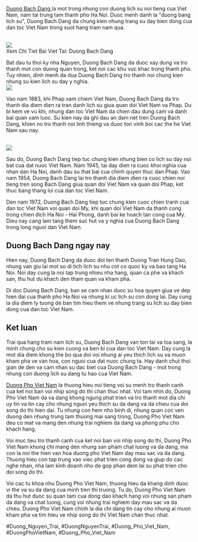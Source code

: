 <p><a href="https://duongphovietnam.com/duong-bach-dang/">Duong Bach Dang </a>la mot trong nhung con duong lich su noi tieng cua Viet Nam, nam tai trung tam thanh pho Ha Noi. Duoc menh danh la "duong bang lich su", Duong Bach Dang da chung kien nhung trang su day bien dong cua dan toc Viet Nam trong suot hang tram nam qua.</p><br><img src="https://duongphovietnam.com/wp-content/uploads/2025/03/logo-duongphovietnam.com_.png"></br>
Xem Chi Tiet Bai Viet Tai: Duong Bach Dang <p>Bat dau tu thoi ky nha Nguyen, Duong Bach Dang da duoc xay dung va tro thanh mot con duong quan trong, ket noi cac khu vuc khac trong thanh pho. Tuy nhien, dinh menh da dua Duong Bach Dang tro thanh noi chung kien nhung su kien lich su day y nghia.<br><img src="https://duongphovietnam.com/wp-content/uploads/2025/03/logo-duongphovietnam.com_.png"></br><p>Vao nam 1883, khi Phap xam chiem Viet Nam, Duong Bach Dang da tro thanh dia diem dien ra tran danh lich su giua quan doi Viet Nam va Phap. Du bi kem ve vu khi, nhung dan toc Viet Nam da chien dau dung cam va danh bai quan xam luoc. Su kien nay da ghi dau an dam net tren Duong Bach Dang, khien no tro thanh noi linh thieng va duoc ton vinh boi cac the he Viet Nam sau nay.</p><br><img src="https://duongphovietnam.com/wp-content/uploads/2025/03/duong-dien-bien-phu-dau-an-lich-su-huy-hoang-cua-dan-toc-viet-nam-67d3ac58270c6.webp"></br><p>Sau do, Duong Bach Dang tiep tuc chung kien nhung bien co lich su day noi bat cua dat nuoc Viet Nam. Nam 1945, tai day dien ra cuoc khoi nghia cua nhan dan Ha Noi, danh dau su that bai cua chinh quyen thuc dan Phap. Vao nam 1954, Duong Bach Dang lai tro thanh dia diem dien ra cuoc chien noi tieng tren song Bach Dang giua quan doi Viet Nam va quan doi Phap, ket thuc bang thang loi cua dan toc Viet Nam.<p>Den nam 1972, Duong Bach Dang tiep tuc chung kien cuoc chien tranh cua dan toc Viet Nam voi quan doi My, khi quan doi Viet Nam da thanh cong trong chien dich Ha Noi - Hai Phong, danh bai ke hoach tan cong cua My. Dieu nay cang lam tang them suc hut va y nghia cua Duong Bach Dang trong long nguoi dan Viet Nam.</p><h2>Duong Bach Dang ngay nay</h2><p>Hien nay, Duong Bach Dang da duoc doi ten thanh Duong Tran Hung Dao, nhung van giu lai mot so di tich lich su nhu cot co quoc ky va bao tang Ha Noi. Noi day cung la noi tap trung nhieu nha hang, quan ca phe va khach san, thu hut du khach den tham quan va kham pha.<p>Di doc Duong Bach Dang, ban se cam nhan duoc su hoa quyen giua ve dep hien dai cua thanh pho Ha Noi va nhung ki uc lich su con dong lai. Day cung la dia diem ly tuong de ban tim hieu them ve nhung trang su lich su day bien dong cua dan toc Viet Nam.</p><h2>Ket luan</h2><p>Trai qua hang tram nam lich su, Duong Bach Dang van ton tai va toa sang, la minh chung cho su kien cuong va ben bi cua dan toc Viet Nam. Day cung la mot dia diem khong the bo qua doi voi nhung ai yeu thich lich su va muon kham pha ve van hoa, con nguoi cua dat nuoc chung ta. Hay danh chut thoi gian de den va cam nhan su dac biet cua Duong Bach Dang - mot trong nhung con duong lich su dang tu hao cua Viet Nam.</p><p><a href="https://duongphovietnam.com/">Duong Pho Viet Nam</a> la thuong hieu noi tieng voi su menh tro thanh canh cua ket noi ban voi nhip song do thi chan thuc nhat. Voi tam nhin do, Duong Pho Viet Nam da va dang khong ngung phat trien va tro thanh mot dia chi uy tin va tin cay cho nhung nguoi yeu thich su da dang va da chieu cua doi song do thi hien dai. Tu nhung con hem nho binh di, nhung quan coc ven duong den nhung trung tam thuong mai sang trong, Duong Pho Viet Nam deu co mat va mang den nhung trai nghiem da dang va phong phu cho khach hang.

Voi muc tieu tro thanh canh cua ket noi ban voi nhip song do thi, Duong Pho Viet Nam khong chi mang den nhung san pham chat luong va da dang, ma con la noi the hien van hoa duong pho Viet Nam day mau sac va da dang. Thuong hieu con tap trung vao viec phat trien cong dong va giup do cac nghe nhan, nha lam kinh doanh nho de gop phan dem lai su phat trien cho doi song do thi.

Voi cac tu khoa nhu Duong Pho Viet Nam, thuong hieu da khang dinh duoc vi the va su da dang cua minh tren thi truong. Tu do, Duong Pho Viet Nam da thu hut duoc su quan tam cua dong dao khach hang voi nhung san pham da dang va chat luong, cung voi nhung trai nghiem day mau sac va da chieu. Duong Pho Viet Nam chinh la dia chi dang tin cay cho nhung ai muon kham pha va tim hieu ve nhip song do thi Viet Nam chan thuc nhat.</p>
#Duong_Nguyen_Trai, #DuongNguyenTrai, #Duong_Pho_Viet_Nam, #DuongPhoVietNam, #Duong_Pho_Viet_Nam
